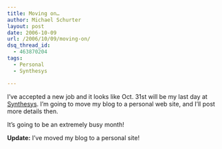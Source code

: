 ```yaml
---
title: Moving on…
author: Michael Schurter
layout: post
date: 2006-10-09
url: /2006/10/09/moving-on/
dsq_thread_id:
  - 463870204
tags:
  - Personal
  - Synthesys

---
```

I&#8217;ve accepted a new job and it looks like Oct. 31st will be my last day at [Synthesys][1]. I&#8217;m going to move my blog to a personal web site, and I&#8217;ll post more details then.
  
It&#8217;s going to be an extremely busy month!

**Update:** I&#8217;ve moved my blog to a personal site!

 [1]: http://www.synthesyssolutions.com/